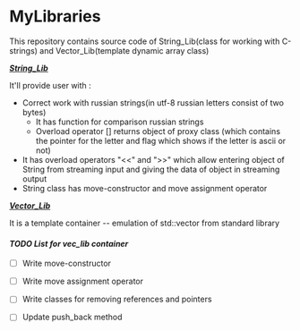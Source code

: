 MyLibraries
==========================
This repository contains source code of 
String_Lib(class for working with C-strings)
and Vector_Lib(template dynamic array class)

***[String_Lib](https://github.com/DenisEvteev/MyLibraries/tree/master/String_Lib)***

It'll provide user with :

* Correct work with russian strings(in utf-8 russian letters consist of two bytes)
   * It has function for comparison russian strings
   * Overload operator [] returns object of proxy class (which contains 
   the pointer for the letter and flag which shows if the letter is ascii or not)
* It has overload operators "<<" and ">>" which allow entering object of String from streaming input
and giving the data of object in streaming output
* String class has move-constructor and move assignment operator

***[Vector_Lib](https://github.com/DenisEvteev/MyLibraries/tree/master/vec_lib)***

It is a template container -- emulation of std::vector from standard library
#### ***TODO List for vec_lib container***
- [ ] Write move-constructor
- [ ] Write move assignment operator 
- [ ] Write classes for removing references and pointers 
- [ ] Update push_back method


